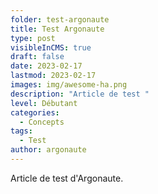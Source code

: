 ```yaml
---
folder: test-argonaute
title: Test Argonaute
type: post
visibleInCMS: true
draft: false
date: 2023-02-17
lastmod: 2023-02-17
images: img/awesome-ha.png
description: "Article de test "
level: Débutant
categories:
  - Concepts
tags:
  - Test
author: argonaute
---
```

A﻿rticle de test d'Argonaute.
